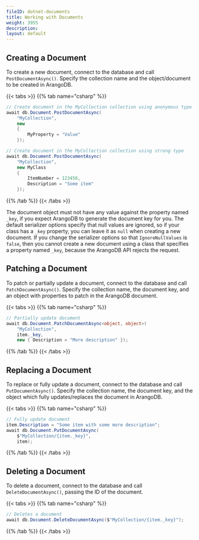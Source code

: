 ```yaml
---
fileID: dotnet-documents
title: Working with Documents
weight: 3955
description: 
layout: default
---
```

## Creating a Document

To create a new document, connect to the database and call `PostDocumentAsync()`.
Specify the collection name and the object/document to be created in ArangoDB.

{{< tabs >}}
{{% tab name="csharp" %}}
```csharp
// Create document in the MyCollection collection using anonymous type
await db.Document.PostDocumentAsync(
    "MyCollection",
    new
    {
        MyProperty = "Value"
    });

// Create document in the MyCollection collection using strong type
await db.Document.PostDocumentAsync(
    "MyCollection",
    new MyClass
    {
        ItemNumber = 123456,
        Description = "Some item"
    });
```
{{% /tab %}}
{{< /tabs >}}

The document object must not have any value against the property named `_key`, if
you expect ArangoDB to generate the document key for you.
The default serializer options specify that null values are ignored, so if
your class has a `_key` property, you can leave it as `null` when creating a new document.
If you change the serializer options so that `IgnoreNullValues` is `false`, then
you cannot create a new document using a class that specifies a property named
`_key`, because the ArangoDB API rejects the request.

## Patching a Document

To patch or partially update a document, connect to the database and call
`PatchDocumentAsync()`. Specify the collection name, the document key, and an
object with properties to patch in the ArangoDB document.

{{< tabs >}}
{{% tab name="csharp" %}}
```csharp
// Partially update document
await db.Document.PatchDocumentAsync<object, object>(
    "MyCollection",
    item._key,
    new { Description = "More description" });
```
{{% /tab %}}
{{< /tabs >}}

## Replacing a Document

To replace or fully update a document, connect to the database and call
`PutDocumentAsync()`. Specify the collection name, the document key, and the
object which fully updates/replaces the document in ArangoDB.

{{< tabs >}}
{{% tab name="csharp" %}}
```csharp
// Fully update document
item.Description = "Some item with some more description";
await db.Document.PutDocumentAsync(
    $"MyCollection/{item._key}",
    item);
```
{{% /tab %}}
{{< /tabs >}}

## Deleting a Document

To delete a document, connect to the database and call `DeleteDocumentAsync()`,
passing the ID of the document.

{{< tabs >}}
{{% tab name="csharp" %}}
```csharp
// Deletes a document
await db.Document.DeleteDocumentAsync($"MyCollection/{item._key}");
```
{{% /tab %}}
{{< /tabs >}}
